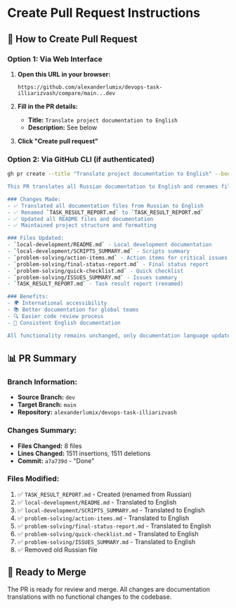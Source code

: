 # Create Pull Request Instructions

## 🚀 How to Create Pull Request

### Option 1: Via Web Interface
1. **Open this URL in your browser:**
   ```
   https://github.com/alexanderlumix/devops-task-illiarizvash/compare/main...dev
   ```

2. **Fill in the PR details:**
   - **Title:** `Translate project documentation to English`
   - **Description:** See below

3. **Click "Create pull request"**

### Option 2: Via GitHub CLI (if authenticated)
```bash
gh pr create --title "Translate project documentation to English" --body "## Summary

This PR translates all Russian documentation to English and renames files with Russian names.

### Changes Made:
- ✅ Translated all documentation files from Russian to English
- ✅ Renamed `TASK_RESULT_REPORT.md` to `TASK_RESULT_REPORT.md`
- ✅ Updated all README files and documentation
- ✅ Maintained project structure and formatting

### Files Updated:
- `local-development/README.md` - Local development documentation
- `local-development/SCRIPTS_SUMMARY.md` - Scripts summary
- `problem-solving/action-items.md` - Action items for critical issues
- `problem-solving/final-status-report.md` - Final status report
- `problem-solving/quick-checklist.md` - Quick checklist
- `problem-solving/ISSUES_SUMMARY.md` - Issues summary
- `TASK_RESULT_REPORT.md` - Task result report (renamed)

### Benefits:
- 🌍 International accessibility
- 📚 Better documentation for global teams
- 🔍 Easier code review process
- 📖 Consistent English documentation

All functionality remains unchanged, only documentation language updated." --base main --head dev
```

## 📊 PR Summary

### Branch Information:
- **Source Branch:** `dev`
- **Target Branch:** `main`
- **Repository:** `alexanderlumix/devops-task-illiarizvash`

### Changes Summary:
- **Files Changed:** 8 files
- **Lines Changed:** 1511 insertions, 1511 deletions
- **Commit:** `a7a739d` - "Done"

### Files Modified:
1. ✅ `TASK_RESULT_REPORT.md` - Created (renamed from Russian)
2. ✅ `local-development/README.md` - Translated to English
3. ✅ `local-development/SCRIPTS_SUMMARY.md` - Translated to English
4. ✅ `problem-solving/action-items.md` - Translated to English
5. ✅ `problem-solving/final-status-report.md` - Translated to English
6. ✅ `problem-solving/quick-checklist.md` - Translated to English
7. ✅ `problem-solving/ISSUES_SUMMARY.md` - Translated to English
8. ✅ Removed old Russian file

## 🎯 Ready to Merge

The PR is ready for review and merge. All changes are documentation translations with no functional changes to the codebase. 